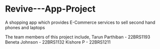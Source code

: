 # Revive---App-Project
A shopping app which provides E-Commerce services to sell second hand phones and laptops

The team members of this project include,
Tarun Parthiban - 22BRS1193
Beneta Johnson - 22BRS1132
Kishore P - 22BRS1211

